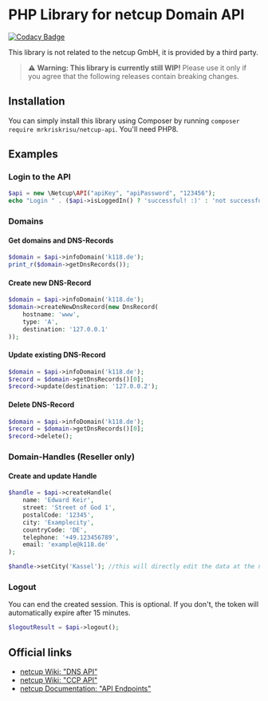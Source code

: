 # PHP Library for netcup Domain API

[![Codacy Badge](https://app.codacy.com/project/badge/Grade/5eed09a3cf904517974d165260cd3835)](https://www.codacy.com/gh/MrKrisKrisu/netcup-api/dashboard?utm_source=github.com&amp;utm_medium=referral&amp;utm_content=MrKrisKrisu/netcup-api&amp;utm_campaign=Badge_Grade)

This library is not related to the netcup GmbH, it is provided by a third party.

> :warning: **Warning: This library is currently still WIP!** Please use it only if you agree that the following releases contain breaking changes.

## Installation

You can simply install this library using Composer by running `composer require mrkriskrisu/netcup-api`. You'll need
PHP8.

## Examples

### Login to the API

```php
$api = new \Netcup\API("apiKey", "apiPassword", "123456");
echo "Login " . ($api->isLoggedIn() ? 'successful! :)' : 'not successful! :c') . PHP_EOL;
```

### Domains

#### Get domains and DNS-Records

```php
$domain = $api->infoDomain('k118.de');
print_r($domain->getDnsRecords());
```

#### Create new DNS-Record

```php
$domain = $api->infoDomain('k118.de');
$domain->createNewDnsRecord(new DnsRecord(
    hostname: 'www', 
    type: 'A', 
    destination: '127.0.0.1'
));
```

#### Update existing DNS-Record

```php
$domain = $api->infoDomain('k118.de');
$record = $domain->getDnsRecords()[0];
$record->update(destination: '127.0.0.2');
```

#### Delete DNS-Record

```php
$domain = $api->infoDomain('k118.de');
$record = $domain->getDnsRecords()[0];
$record->delete();
```

### Domain-Handles (Reseller only)

#### Create and update Handle

```php
$handle = $api->createHandle(
    name: 'Edward Keir',
    street: 'Street of God 1',
    postalCode: '12345',
    city: 'Examplecity',
    countryCode: 'DE',
    telephone: '+49.123456789',
    email: 'example@k118.de'
);

$handle->setCity('Kassel'); //this will directly edit the data at the netcup database as well
```

### Logout

You can end the created session. This is optional. If you don't, the token will automatically expire after 15 minutes.

```php
$logoutResult = $api->logout();
```

## Official links

- [netcup Wiki: "DNS API"](https://www.netcup-wiki.de/wiki/DNS_API)
- [netcup Wiki: "CCP API"](https://www.netcup-wiki.de/wiki/CCP_API)
- [netcup Documentation: "API Endpoints"](https://ccp.netcup.net/run/webservice/servers/endpoint.php)
